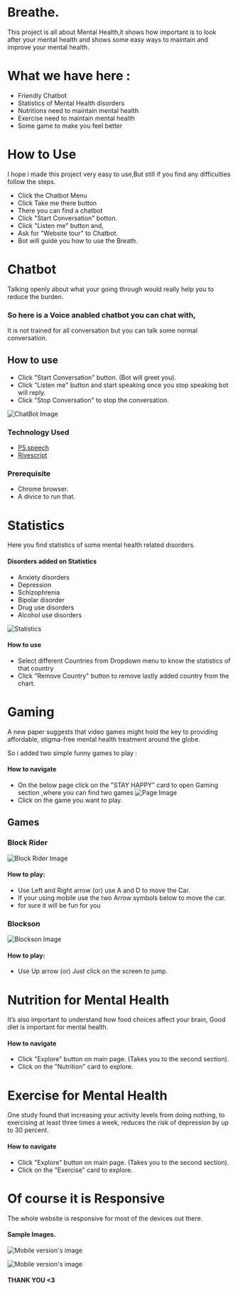 # Breathe.

This project is all about Mental Health,it shows how important is to look after your mental health
and shows some easy ways to maintain and improve your mental health.

# What we have here :

- Friendly Chatbot
- Statistics of Mental Health disorders
- Nutritions need to maintain mental health
- Exercise need to maintain mental health
- Some game to make you feel better

# How to Use

I hope i made this project very easy to use,But still if you find any difficulties follow the steps.

- Click the Chatbot Menu
- Click Take me there button
- There you can find a chatbot
- Click "Start Conversation" botton.
- Click "Listen me" button and,
- Ask for "Website tour" to Chatbot.
- Bot will guide you how to use the Breath.

# Chatbot

Talking openly about what your going through would really help you to reduce the burden.

### So here is a Voice anabled chatbot you can chat with,

It is not trained for all conversation but you can talk some normal conversation.

## How to use

- Click "Start Conversation" button. (Bot will greet you).
- Click "Listen me" button and start speaking once you stop speaking bot will reply.
- Click "Stop Conversation" to stop the conversation.

![ChatBot Image](https://github.com/ashiqInGit/breath/blob/gh-pages/Images/images_for_readme/chatBotImg.PNG?raw=true)

### Technology Used

- [P5.speech](https://idmnyu.github.io/p5.js-speech/)
- [Rivescript](https://www.rivescript.com/)

### Prerequisite

- Chrome browser.
- A divice to run that.

# Statistics

Here you find statistics of some mental health related disorders.

#### Disorders added on Statistics

- Anxiety disorders
- Depression
- Schizophrenia
- Bipolar disorder
- Drug use disorders
- Alcohol use disorders

![Statistics](https://github.com/ashiqInGit/breath/blob/gh-pages/Images/images_for_readme/statisticsImg.PNG?raw=true)

#### How to use

- Select different Countries from Dropdown menu to know the statistics of that country
- Click "Remove Country" button to remove lastly added country from the chart.

# Gaming

A new paper suggests that video games might hold the key to providing affordable, stigma-free mental health
treatment around the globe.

So i added two simple funny games to play :

#### How to navigate

- On the below page click on the "STAY HAPPY" card to open Gaming section ,where you can find two games
  ![Page Image](https://github.com/ashiqInGit/breath/blob/gh-pages/Images/images_for_readme/secondPage.PNG?raw=true)
- Click on the game you want to play.

## Games

### Block Rider

![Block Rider Image](https://github.com/ashiqInGit/breath/blob/gh-pages/Images/images_for_readme/carGameImg.PNG?raw=true)

#### How to play:

- Use Left and Right arrow (or) use A and D to move the Car.
- If your using mobile use the two Arrow symbols below to move the car.
- for sure it will be fun for you

### Blockson

![Blockson Image](https://github.com/ashiqInGit/breath/blob/gh-pages/Images/images_for_readme/blocksonImg.PNG?raw=true)

#### How to play:

- Use Up arrow (or) Just click on the screen to jump.

# Nutrition for Mental Health

It’s also important to understand how food choices affect your brain, Good diet is
important for mental health.

#### How to navigate

- Click "Explore" button on main page. (Takes you to the second section).
- Click on the "Nutrition" card to explore.

# Exercise for Mental Health

One study found that increasing your activity levels from doing nothing, to exercising at least three times a week, reduces the risk of depression by up to 30 percent.

#### How to navigate

- Click "Explore" button on main page. (Takes you to the second section).
- Click on the "Exercise" card to explore.

# Of course it is Responsive

The whole website is responsive for most of the devices out there.

#### Sample Images.

![Mobile version's image](https://github.com/ashiqInGit/breath/blob/gh-pages/Images/images_for_readme/mobileVersion.PNG?raw=true)

![Mobile version's image](https://github.com/ashiqInGit/breath/blob/gh-pages/Images/images_for_readme/mobileVersion02.PNG?raw=true)

#### THANK YOU <3
